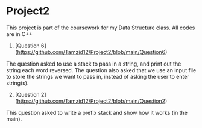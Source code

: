 # Project2

This project is part of the coursework for my Data Structure class. All codes are in C++

1. [Question 6] (https://github.com/Tamzid12/Project2/blob/main/Question6)

The question asked to use a stack to pass in a string, and print out the string each word reversed. The question also asked that we use an input file to store the strings we want to pass in, instead of asking the user to enter string(s).

2. [Question 2] (https://github.com/Tamzid12/Project2/blob/main/Question2)

This question asked to write a prefix stack and show how it works (in the main). 
